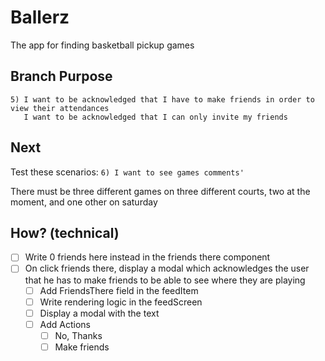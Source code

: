 # Ballerz
The app for finding basketball pickup games

## Branch Purpose
    5) I want to be acknowledged that I have to make friends in order to view their attendances
       I want to be acknowledged that I can only invite my friends 

## Next 
Test these scenarios:
    `6) I want to see games comments'`
        

There must be three different games on three different courts, two at the moment, and one other on saturday


## How? (technical)
- [ ] Write 0 friends here instead in the friends there component
- [ ] On click friends there, display a modal which acknowledges the user that he has to make friends to be able to see where they are playing
    - [ ] Add FriendsThere field in the feedItem
    - [ ] Write rendering logic in the feedScreen
    - [ ] Display a modal with the text
    - [ ] Add Actions
        - [ ] No, Thanks
        - [ ] Make friends